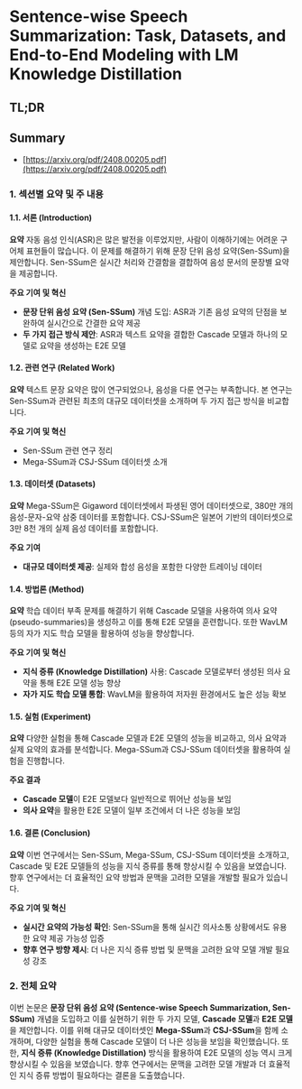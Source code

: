 # Sentence-wise Speech Summarization: Task, Datasets, and End-to-End Modeling with LM Knowledge Distillation
## TL;DR
## Summary
- [https://arxiv.org/pdf/2408.00205.pdf](https://arxiv.org/pdf/2408.00205.pdf)

### 1. 섹션별 요약 및 주 내용

#### 1.1. 서론 (Introduction)

**요약**
자동 음성 인식(ASR)은 많은 발전을 이루었지만, 사람이 이해하기에는 어려운 구어체 표현들이 많습니다. 이 문제를 해결하기 위해 문장 단위 음성 요약(Sen-SSum)을 제안합니다. Sen-SSum은 실시간 처리와 간결함을 결합하여 음성 문서의 문장별 요약을 제공합니다.

**주요 기여 및 혁신**
- **문장 단위 음성 요약 (Sen-SSum)** 개념 도입: ASR과 기존 음성 요약의 단점을 보완하여 실시간으로 간결한 요약 제공
- **두 가지 접근 방식 제안**: ASR과 텍스트 요약을 결합한 Cascade 모델과 하나의 모델로 요약을 생성하는 E2E 모델

#### 1.2. 관련 연구 (Related Work)

**요약**
텍스트 문장 요약은 많이 연구되었으나, 음성을 다룬 연구는 부족합니다. 본 연구는 Sen-SSum과 관련된 최초의 대규모 데이터셋을 소개하며 두 가지 접근 방식을 비교합니다.

**주요 기여 및 혁신**
- Sen-SSum 관련 연구 정리
- Mega-SSum과 CSJ-SSum 데이터셋 소개

#### 1.3. 데이터셋 (Datasets)

**요약**
Mega-SSum은 Gigaword 데이터셋에서 파생된 영어 데이터셋으로, 380만 개의 음성-문자-요약 삼중 데이터를 포함합니다. CSJ-SSum은 일본어 기반의 데이터셋으로 3만 8천 개의 실제 음성 데이터를 포함합니다.

**주요 기여**
- **대규모 데이터셋 제공**: 실제와 합성 음성을 포함한 다양한 트레이닝 데이터

#### 1.4. 방법론 (Method)

**요약**
학습 데이터 부족 문제를 해결하기 위해 Cascade 모델을 사용하여 의사 요약(pseudo-summaries)을 생성하고 이를 통해 E2E 모델을 훈련합니다. 또한 WavLM 등의 자가 지도 학습 모델을 활용하여 성능을 향상합니다.

**주요 기여 및 혁신**
- **지식 증류 (Knowledge Distillation)** 사용: Cascade 모델로부터 생성된 의사 요약을 통해 E2E 모델 성능 향상
- **자가 지도 학습 모델 통합**: WavLM을 활용하여 저자원 환경에서도 높은 성능 확보

#### 1.5. 실험 (Experiment)

**요약**
다양한 실험을 통해 Cascade 모델과 E2E 모델의 성능을 비교하고, 의사 요약과 실제 요약의 효과를 분석합니다. Mega-SSum과 CSJ-SSum 데이터셋을 활용하여 실험을 진행합니다.

**주요 결과**
- **Cascade 모델**이 E2E 모델보다 일반적으로 뛰어난 성능을 보임
- **의사 요약**을 활용한 E2E 모델이 일부 조건에서 더 나은 성능을 보임

#### 1.6. 결론 (Conclusion)

**요약**
이번 연구에서는 Sen-SSum, Mega-SSum, CSJ-SSum 데이터셋을 소개하고, Cascade 및 E2E 모델들의 성능을 지식 증류를 통해 향상시킬 수 있음을 보였습니다. 향후 연구에서는 더 효율적인 요약 방법과 문맥을 고려한 모델을 개발할 필요가 있습니다.

**주요 기여 및 혁신**
- **실시간 요약의 가능성 확인**: Sen-SSum을 통해 실시간 의사소통 상황에서도 유용한 요약 제공 가능성 입증
- **향후 연구 방향 제시**: 더 나은 지식 증류 방법 및 문맥을 고려한 요약 모델 개발 필요성 강조

### 2. 전체 요약

이번 논문은 **문장 단위 음성 요약 (Sentence-wise Speech Summarization, Sen-SSum)** 개념을 도입하고 이를 실현하기 위한 두 가지 모델, **Cascade 모델**과 **E2E 모델**을 제안합니다. 이를 위해 대규모 데이터셋인 **Mega-SSum**과 **CSJ-SSum**을 함께 소개하며, 다양한 실험을 통해 Cascade 모델이 더 나은 성능을 보임을 확인했습니다. 또한, **지식 증류 (Knowledge Distillation)** 방식을 활용하여 E2E 모델의 성능 역시 크게 향상시킬 수 있음을 보였습니다. 향후 연구에서는 문맥을 고려한 모델 개발과 더 효율적인 지식 증류 방법이 필요하다는 결론을 도출했습니다.